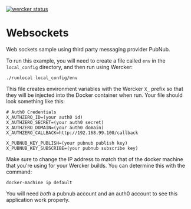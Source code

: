 [![wercker status](https://app.wercker.com/status/2c3f0a92ad1c221b4666bb8abb6d238c/m "wercker status")](https://app.wercker.com/project/bykey/2c3f0a92ad1c221b4666bb8abb6d238c)

# Websockets
Web sockets sample using third party messaging provider PubNub.

To run this example, you will need to create a file called `env` in the `local_config` directory, and then run using Wercker:

```
./runlocal local_config/env
```

This file creates environment variables with the Wercker `X_` prefix so that they will be injected into the Docker container when run. Your file should look something like this:

```
# Auth0 Credentials
X_AUTHZERO_ID=(your auth0 id)
X_AUTHZERO_SECRET=(your auth0 secret)
X_AUTHZERO_DOMAIN=(your auth0 domain)
X_AUTHZERO_CALLBACK=http://192.168.99.100/callback

X_PUBNUB_KEY_PUBLISH=(your pubnub publish key)
X_PUBNUB_KEY_SUBSCRIBE=(your pubnub subscribe key)
```

Make sure to change the IP address to match that of the docker machine that you're using for your Wercker builds. You can determine this with the command:

```
docker-machine ip default
```

You will need *both* a pubnub account and an auth0 account to see this application work properly.
